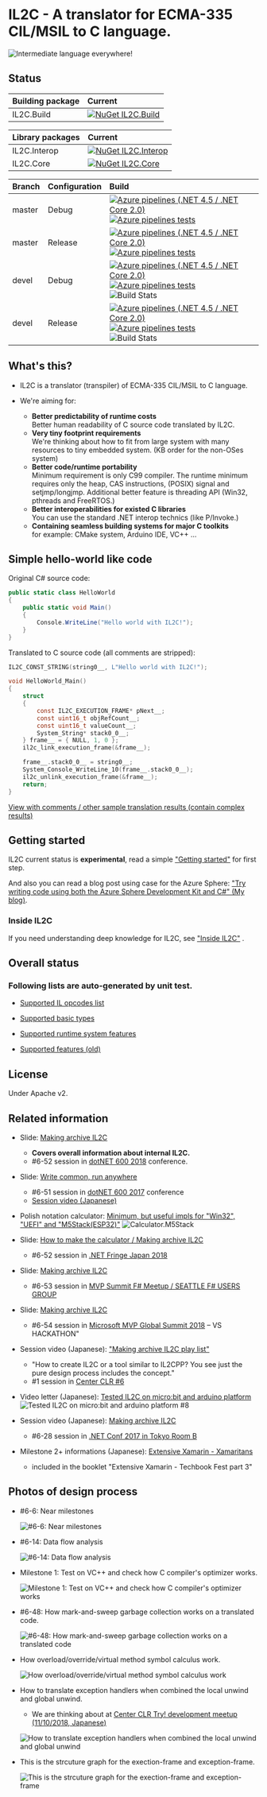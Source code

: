 # IL2C - A translator for ECMA-335 CIL/MSIL to C language.

![Intermediate language everywhere!](images/banner.png)

## Status

| Building package | Current |
|:---|:---|
| IL2C.Build | [![NuGet IL2C.Build](https://img.shields.io/nuget/v/IL2C.Build.svg?style=flat)](https://www.nuget.org/packages/IL2C.Build) 

| Library packages | Current |
|:---|:---|
| IL2C.Interop | [![NuGet IL2C.Interop](https://img.shields.io/nuget/v/IL2C.Interop.svg?style=flat)](https://www.nuget.org/packages/IL2C.Interop) 
| IL2C.Core | [![NuGet IL2C.Core](https://img.shields.io/nuget/v/IL2C.Core.svg?style=flat)](https://www.nuget.org/packages/IL2C.Core) 

|Branch|Configuration|Build|
|:--|:--|:--|
|master|Debug|[![Azure pipelines (.NET 4.5 / .NET Core 2.0)](https://kekyo.visualstudio.com/IL2C/_apis/build/status/IL2C-master-Debug)](https://ci.appveyor.com/project/kekyo/il2c/branch/master) [![Azure pipelines tests](https://img.shields.io/azure-devops/tests/kekyo/IL2C/1/master.svg)](https://ci.appveyor.com/project/kekyo/il2c/branch/master/tests)
|master|Release|[![Azure pipelines (.NET 4.5 / .NET Core 2.0)](https://kekyo.visualstudio.com/IL2C/_apis/build/status/IL2C-master-Release)](https://ci.appveyor.com/project/kekyo/il2c/branch/master) [![Azure pipelines tests](https://img.shields.io/azure-devops/tests/kekyo/IL2C/2/master.svg)](https://ci.appveyor.com/project/kekyo/il2c/branch/master/tests)
|devel|Debug|[![Azure pipelines (.NET 4.5 / .NET Core 2.0)](https://kekyo.visualstudio.com/IL2C/_apis/build/status/IL2C-devel-Debug)](https://ci.appveyor.com/project/kekyo/il2c/branch/master) [![Azure pipelines tests](https://img.shields.io/azure-devops/tests/kekyo/IL2C/3/devel.svg)](https://ci.appveyor.com/project/kekyo/il2c/branch/devel/tests)<br>![Build Stats](https://buildstats.info/azurepipelines/chart/kekyo/IL2C-devel-Debug?branch=devel&includeBuildsFromPullRequest=false)|
|devel|Release|[![Azure pipelines (.NET 4.5 / .NET Core 2.0)](https://kekyo.visualstudio.com/IL2C/_apis/build/status/IL2C-devel-Release)](https://ci.appveyor.com/project/kekyo/il2c/branch/master) [![Azure pipelines tests](https://img.shields.io/azure-devops/tests/kekyo/IL2C/4/devel.svg)](https://ci.appveyor.com/project/kekyo/il2c/branch/devel/tests)<br>![Build Stats](https://buildstats.info/azurepipelines/chart/kekyo/IL2C-devel-Release?branch=devel&includeBuildsFromPullRequest=false)|

## What's this?

* IL2C is a translator (transpiler) of ECMA-335 CIL/MSIL to C language.

* We're aiming for:
  * **Better predictability of runtime costs**  
  Better human readability of C source code translated by IL2C.
  * **Very tiny footprint requirements**  
  We're thinking about how to fit from large system with many resources to tiny embedded system. (KB order for the non-OSes system)
  * **Better code/runtime portability**  
  Minimum requirement is only C99 compiler. The runtime minimum requires only the heap, CAS instructions, (POSIX) signal and setjmp/longjmp. Additional better feature is threading API (Win32, pthreads and FreeRTOS.)
  * **Better interoperabilities for existed C libraries**  
  You can use the standard .NET interop technics (like P/Invoke.)
  * **Containing seamless building systems for major C toolkits**  
  for example: CMake system, Arduino IDE, VC++ ...

## Simple hello-world like code

Original C# source code:

```csharp
public static class HelloWorld
{
    public static void Main()
    {
        Console.WriteLine("Hello world with IL2C!");
    }
}
```

Translated to C source code (all comments are stripped):

```c
IL2C_CONST_STRING(string0__, L"Hello world with IL2C!");

void HelloWorld_Main()
{
    struct
    {
        const IL2C_EXECUTION_FRAME* pNext__;
        const uint16_t objRefCount__;
        const uint16_t valueCount__;
        System_String* stack0_0__;
    } frame__ = { NULL, 1, 0 };
    il2c_link_execution_frame(&frame__);

    frame__.stack0_0__ = string0__;
    System_Console_WriteLine_10(frame__.stack0_0__);
    il2c_unlink_execution_frame(&frame__);
    return;
}
```

[View with comments / other sample translation results (contain complex results)](docs/sample-translation-results.md)

## Getting started

IL2C current status is **experimental**, read a simple ["Getting started"](docs/getting-started.md) for first step.

And also you can read a blog post using case for the Azure Sphere: ["Try writing code using both the Azure Sphere Development Kit and C#" (My blog)](https://www.kekyo.net/2019/01/04/6917).

### Inside IL2C

If you need understanding deep knowledge for IL2C, see ["Inside IL2C"](docs/inside-il2c.md) .

## Overall status

### Following lists are auto-generated by unit test.

* [Supported IL opcodes list](docs/supported-opcodes.md)

* [Supported basic types](docs/supported-basic-types.md)

* [Supported runtime system features](docs/supported-runtime-system-features.md)

* [Supported features (old)](docs/supported-features.md)

## License

Under Apache v2.

## Related information

* Slide: [Making archive IL2C](https://www.slideshare.net/kekyo/making-archive-il2c-655-dotnet600-2018)

  * **Covers overall information about internal IL2C.**
  * #6-52 session in [dotNET 600 2018](https://centerclr.connpass.com/event/101479/) conference.

* Slide: [Write common, run anywhere](https://www.slideshare.net/kekyo/write-common-run-anywhere)
  * #6-51 session in [dotNET 600 2017](https://centerclr.connpass.com/event/71414/)
 conference
  * [Session video (Japanese)](http://bit.ly/2DiaoKZ)
  
* Polish notation calculator:  [Minimum, but useful impls for "Win32", "UEFI" and "M5Stack(ESP32)"](samples/Calculator)
  ![Calculator.M5Stack](images/Calculator.M5Stack.jpg)

* Slide: [How to make the calculator / Making archive IL2C](https://www.slideshare.net/kekyo/how-to-make-the-calculator)
  * #6-52 session in [.NET Fringe Japan 2018](https://dotnetfringe-japan.connpass.com/event/74536/)

* Slide: [Making archive IL2C](https://www.slideshare.net/kekyo/mvp-summit-f-meetup-making-archive-il2c-653)
  * #6-53 session in [MVP Summit F# Meetup / SEATTLE F# USERS GROUP](https://www.meetup.com/en-US/FSharpSeattle/events/247905452/)

* Slide: [Making archive IL2C](https://www.slideshare.net/kekyo/making-archive-il2c-654-at-mvp-summit-2018-vs-hackathon)
  * #6-54 session in [Microsoft MVP Global Summit 2018](https://mvp.microsoft.com/en-us/Summit/Agenda)
 – VS HACKATHON"

* Session video (Japanese): ["Making archive IL2C play list"](http://bit.ly/2xtu4MH)
  * "How to create IL2C or a tool similar to IL2CPP? You see just the pure design process includes the concept."
  * #1 session in [Center CLR #6](https://centerclr.connpass.com/)

* Video letter (Japanese): [Tested IL2C on micro:bit and arduino platform](http://bit.ly/2xGFo9J)
  ![Tested IL2C on micro:bit and arduino platform #8](images/microbit.jpg)

* Session video (Japanese): [Making archive IL2C](http://bit.ly/2hI1jTb)
  * #6-28 session in [.NET Conf 2017 in Tokyo Room B](https://csugjp.connpass.com/event/66004/)

* Milestone 2+ informations (Japanese): [Extensive Xamarin - Xamaritans](http://bit.ly/2ycNVzW)
  * included in the booklet "Extensive Xamarin - Techbook Fest part 3"

## Photos of design process

* #6-6: Near milestones

  ![#6-6: Near milestones](images/IMG_20170917_194810.jpg)

* #6-14: Data flow analysis

  ![#6-14: Data flow analysis](images/IMG_20170926_225355.jpg)

* Milestone 1: Test on VC++ and check how C compiler's optimizer works.

  ![Milestone 1: Test on VC++ and check how C compiler's optimizer works](images/il2c1.png)

* #6-48: How mark-and-sweep garbage collection works on a translated code.

  ![#6-48: How mark-and-sweep garbage collection works on a translated code](images/IMG_20171130_200549.jpg)

* How overload/override/virtual method symbol calculus work.

  ![How overload/override/virtual method symbol calculus work](images/IMG_20181028_165314.jpg)
  
* How to translate exception handlers when combined the local unwind and global unwind.
  * We are thinking about at [Center CLR Try! development meetup (11/10/2018, Japanese)](https://centerclr.connpass.com/event/107981/)

  ![How to translate exception handlers when combined the local unwind and global unwind](images/IMG_20181110_181756.jpg)
    
* This is the strcuture graph for the exection-frame and exception-frame.

  ![This is the strcuture graph for the exection-frame and exception-frame](images/IMG_20181112_120412.jpg)
